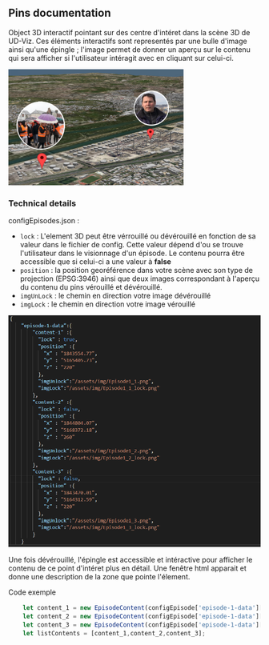 ## Pins documentation 

Object 3D interactif pointant sur des centre d'intéret dans la scène 3D de UD-Viz.
Ces éléments interactifs sont representés par une bulle d'image ainsi qu'une épingle ; l'image permet de donner un aperçu sur le contenu qui sera afficher si l'utilisateur intéragit avec en cliquant sur celui-ci. 

<p float="left">
<img src="/doc/img/pinsCapture.PNG" alt="pins" width="350"/>
</p>

### Technical details

configEpisodes.json :

 * `lock` : L'element 3D peut être vérrouillé ou dévérouillé en fonction de sa valeur dans le fichier de config. Cette valeur dépend d'ou se trouve l'utilisateur dans le visionnage d'un épisode. Le contenu pourra être accessible que si celui-ci a une valeur à **false**
 *  `position` : la position georéférence dans votre scène avec son type de projection (EPSG:3946) ainsi que deux images correspondant à l'aperçu du contenu du pins vérouillé et dévérouillé. 
 *  `imgUnLock` : le chemin en direction votre image dévérouillé 
 *  `imgLock` : le chemin en direction votre image vérouillé 


<p float="middle">
<img src="/doc/img/configEpisode.PNG" alt="pins" width="600"/>
</p>


Une fois dévérouillé, l'épingle est accessible et intéractive pour afficher le contenu de ce point d'intéret plus en détail. Une fenêtre html apparait et donne une description de la zone que pointe l'élement. 

Code exemple

```javascript
    let content_1 = new EpisodeContent(configEpisode['episode-1-data']['content-1']);
    let content_2 = new EpisodeContent(configEpisode['episode-1-data']['content-2']);
    let content_3 = new EpisodeContent(configEpisode['episode-1-data']['content-3']);
    let listContents = [content_1,content_2,content_3];
```

